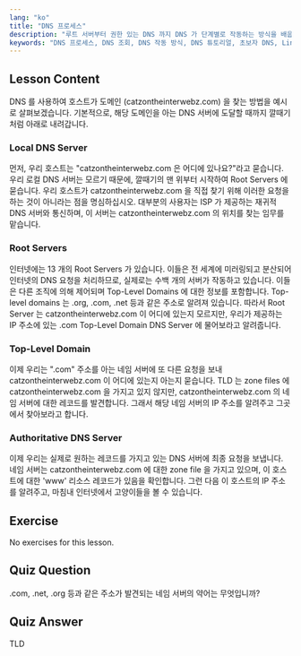 ```yaml
---
lang: "ko"
title: "DNS 프로세스"
description: "루트 서버부터 권한 있는 DNS 까지 DNS 가 단계별로 작동하는 방식을 배웁니다. 초보자와 중급 사용자를 위한 DNS 조회 프로세스를 이해합니다."
keywords: "DNS 프로세스, DNS 조회, DNS 작동 방식, DNS 튜토리얼, 초보자 DNS, Linux DNS, TLD, 루트 서버"
---
```


## Lesson Content

DNS 를 사용하여 호스트가 도메인 (catzontheinterwebz.com) 을 찾는 방법을 예시로 살펴보겠습니다. 기본적으로, 해당 도메인을 아는 DNS 서버에 도달할 때까지 깔때기처럼 아래로 내려갑니다.

### Local DNS Server

먼저, 우리 호스트는 "catzontheinterwebz.com 은 어디에 있나요?"라고 묻습니다. 우리 로컬 DNS 서버는 모르기 때문에, 깔때기의 맨 위부터 시작하여 Root Servers 에 묻습니다. 우리 호스트가 catzontheinterwebz.com 을 직접 찾기 위해 이러한 요청을 하는 것이 아니라는 점을 명심하십시오. 대부분의 사용자는 ISP 가 제공하는 재귀적 DNS 서버와 통신하며, 이 서버는 catzontheinterwebz.com 의 위치를 찾는 임무를 맡습니다.

### Root Servers

인터넷에는 13 개의 Root Servers 가 있습니다. 이들은 전 세계에 미러링되고 분산되어 인터넷의 DNS 요청을 처리하므로, 실제로는 수백 개의 서버가 작동하고 있습니다. 이들은 다른 조직에 의해 제어되며 Top-Level Domains 에 대한 정보를 포함합니다. Top-level domains 는 .org, .com, .net 등과 같은 주소로 알려져 있습니다. 따라서 Root Server 는 catzontheinterwebz.com 이 어디에 있는지 모르지만, 우리가 제공하는 IP 주소에 있는 .com Top-Level Domain DNS Server 에 물어보라고 알려줍니다.

### Top-Level Domain

이제 우리는 ".com" 주소를 아는 네임 서버에 또 다른 요청을 보내 catzontheinterwebz.com 이 어디에 있는지 아는지 묻습니다. TLD 는 zone files 에 catzontheinterwebz.com 을 가지고 있지 않지만, catzontheinterwebz.com 의 네임 서버에 대한 레코드를 발견합니다. 그래서 해당 네임 서버의 IP 주소를 알려주고 그곳에서 찾아보라고 합니다.

### Authoritative DNS Server

이제 우리는 실제로 원하는 레코드를 가지고 있는 DNS 서버에 최종 요청을 보냅니다. 네임 서버는 catzontheinterwebz.com 에 대한 zone file 을 가지고 있으며, 이 호스트에 대한 'www' 리소스 레코드가 있음을 확인합니다. 그런 다음 이 호스트의 IP 주소를 알려주고, 마침내 인터넷에서 고양이들을 볼 수 있습니다.

## Exercise

No exercises for this lesson.

## Quiz Question

.com, .net, .org 등과 같은 주소가 발견되는 네임 서버의 약어는 무엇입니까?

## Quiz Answer

TLD
